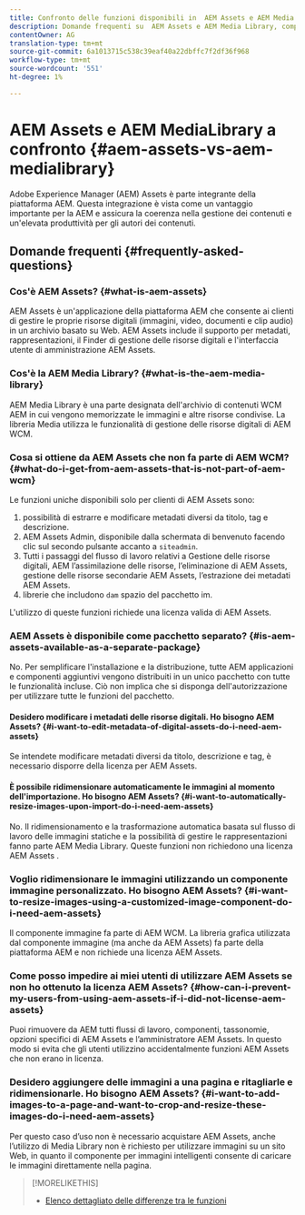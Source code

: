 ```yaml
---
title: Confronto delle funzioni disponibili in  AEM Assets e AEM Media Library
description: Domande frequenti su  AEM Assets e AEM Media Library, comprese le differenze.
contentOwner: AG
translation-type: tm+mt
source-git-commit: 6a1013715c538c39eaf40a22dbffc7f2df36f968
workflow-type: tm+mt
source-wordcount: '551'
ht-degree: 1%

---
```



# AEM Assets e AEM MediaLibrary a confronto {#aem-assets-vs-aem-medialibrary}

Adobe Experience Manager (AEM) Assets è parte integrante della piattaforma AEM. Questa integrazione è vista come un vantaggio importante per la AEM e assicura la coerenza nella gestione dei contenuti e un&#39;elevata produttività per gli autori dei contenuti.

## Domande frequenti {#frequently-asked-questions}

### Cos&#39;è  AEM Assets? {#what-is-aem-assets}

 AEM Assets è un&#39;applicazione della piattaforma AEM che consente ai clienti di gestire le proprie risorse digitali (immagini, video, documenti e clip audio) in un archivio basato su Web.  AEM Assets include il supporto per metadati, rappresentazioni, il Finder di gestione delle risorse digitali e l&#39;interfaccia utente  di amministrazione AEM Assets.

### Cos&#39;è la AEM Media Library? {#what-is-the-aem-media-library}

AEM Media Library è una parte designata dell&#39;archivio di contenuti WCM AEM in cui vengono memorizzate le immagini e altre risorse condivise. La libreria Media utilizza le funzionalità di gestione delle risorse digitali di AEM WCM.

### Cosa si ottiene da  AEM Assets che non fa parte di AEM WCM? {#what-do-i-get-from-aem-assets-that-is-not-part-of-aem-wcm}

Le funzioni uniche disponibili solo per  clienti di AEM Assets sono:

1. possibilità di estrarre e modificare metadati diversi da titolo, tag e descrizione.
1.  AEM Assets Admin, disponibile dalla schermata di benvenuto facendo clic sul secondo pulsante accanto a `siteadmin`.
1. Tutti i passaggi del flusso di lavoro relativi a Gestione delle risorse digitali, AEM l’assimilazione delle risorse,  l’eliminazione di AEM Assets,  gestione delle risorse secondarie AEM Assets,  l’estrazione dei metadati AEM Assets.
1. librerie che includono `dam` spazio del pacchetto im.

L&#39;utilizzo di queste funzioni richiede una licenza valida di  AEM Assets.

###  AEM Assets è disponibile come pacchetto separato? {#is-aem-assets-available-as-a-separate-package}

No. Per semplificare l&#39;installazione e la distribuzione, tutte AEM applicazioni e componenti aggiuntivi vengono distribuiti in un unico pacchetto con tutte le funzionalità incluse. Ciò non implica che si disponga dell&#39;autorizzazione per utilizzare tutte le funzioni del pacchetto.

#### Desidero modificare i metadati delle risorse digitali. Ho bisogno  AEM Assets? {#i-want-to-edit-metadata-of-digital-assets-do-i-need-aem-assets}

Se intendete modificare metadati diversi da titolo, descrizione e tag, è necessario disporre della licenza per  AEM Assets.

#### È possibile ridimensionare automaticamente le immagini al momento dell&#39;importazione. Ho bisogno  AEM Assets? {#i-want-to-automatically-resize-images-upon-import-do-i-need-aem-assets}

No. Il ridimensionamento e la trasformazione automatica basata sul flusso di lavoro delle immagini statiche e la possibilità di gestire le rappresentazioni fanno parte AEM Media Library. Queste funzioni non richiedono una licenza AEM Assets .

### Voglio ridimensionare le immagini utilizzando un componente immagine personalizzato. Ho bisogno  AEM Assets? {#i-want-to-resize-images-using-a-customized-image-component-do-i-need-aem-assets}

Il componente immagine fa parte di AEM WCM. La libreria grafica utilizzata dal componente immagine (ma anche da  AEM Assets) fa parte della piattaforma AEM e non richiede una licenza  AEM Assets.

### Come posso impedire ai miei utenti di utilizzare  AEM Assets se non ho ottenuto la licenza  AEM Assets? {#how-can-i-prevent-my-users-from-using-aem-assets-if-i-did-not-license-aem-assets}

Puoi rimuovere da AEM tutti  flussi di lavoro, componenti, tassonomie, opzioni specifici di AEM Assets e l’amministratore  AEM Assets. In questo modo si evita che gli utenti utilizzino accidentalmente  funzioni AEM Assets che non erano in licenza.

### Desidero aggiungere delle immagini a una pagina e ritagliarle e ridimensionarle. Ho bisogno  AEM Assets? {#i-want-to-add-images-to-a-page-and-want-to-crop-and-resize-these-images-do-i-need-aem-assets}

Per questo caso d’uso non è necessario acquistare  AEM Assets, anche l’utilizzo di Media Library non è richiesto per utilizzare immagini su un sito Web, in quanto il componente per immagini intelligenti consente di caricare le immagini direttamente nella pagina.

>[!MORELIKETHIS]
>
>* [Elenco dettagliato delle differenze tra le funzioni](https://docs.adobe.com/content/help/en/experience-manager-65/assets/administer/medialibrary.html#listoffeatures)

